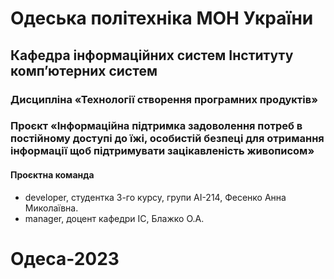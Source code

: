 # Одеська політехніка МОН України 
## Кафедра інформаційних систем Інституту комп’ютерних систем
### Дисципліна «Технології створення програмних продуктів» 
### Проєкт «Інформаційна підтримка задоволення потреб в постійному доступі до їжі, особистій безпеці для отримання інформації щоб підтримувати зацікавленість живописом»
#### Проєктна команда
- developer, студентка 3-го курсу, групи АІ-214, Фесенко Анна Миколаївна.
- manager, доцент кафедри ІС, Блажко О.А.
# Одеса-2023

